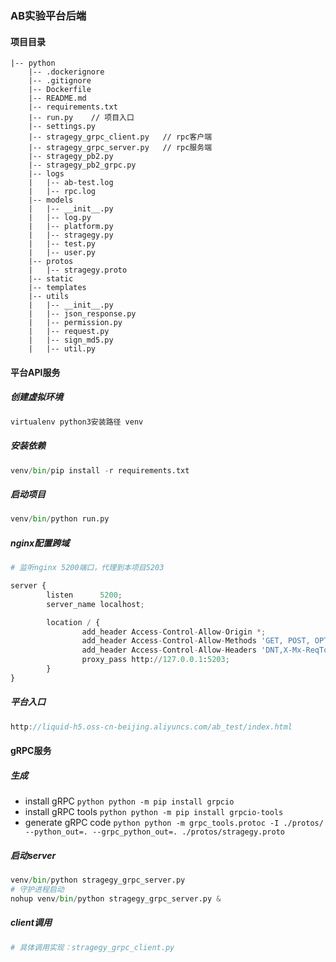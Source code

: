 ### AB实验平台后端

#### 项目目录
```
|-- python
    |-- .dockerignore
    |-- .gitignore
    |-- Dockerfile
    |-- README.md
    |-- requirements.txt
    |-- run.py    // 项目入口
    |-- settings.py
    |-- stragegy_grpc_client.py   // rpc客户端
    |-- stragegy_grpc_server.py   // rpc服务端
    |-- stragegy_pb2.py
    |-- stragegy_pb2_grpc.py
    |-- logs
    |   |-- ab-test.log
    |   |-- rpc.log
    |-- models
    |   |-- __init__.py
    |   |-- log.py
    |   |-- platform.py
    |   |-- stragegy.py
    |   |-- test.py
    |   |-- user.py
    |-- protos
    |   |-- stragegy.proto
    |-- static
    |-- templates
    |-- utils
    |   |-- __init__.py
    |   |-- json_response.py
    |   |-- permission.py
    |   |-- request.py
    |   |-- sign_md5.py
    |   |-- util.py
```

#### 平台API服务
##### 创建虚拟环境
```python
virtualenv python3安装路径 venv
```
##### 安装依赖
```python
venv/bin/pip install -r requirements.txt
```
##### 启动项目
```python
venv/bin/python run.py
```
##### nginx配置跨域
```python
# 监听nginx 5200端口，代理到本项目5203

server {
        listen      5200;
        server_name localhost;

        location / {
                add_header Access-Control-Allow-Origin *;
                add_header Access-Control-Allow-Methods 'GET, POST, OPTIONS';
                add_header Access-Control-Allow-Headers 'DNT,X-Mx-ReqToken,Keep-Alive,User-Agent,X-Requested-With,If-Modified-Since,Cache-Control,Content-Type,Authorization';
                proxy_pass http://127.0.0.1:5203;
        }
}

```
##### 平台入口
```javascript
http://liquid-h5.oss-cn-beijing.aliyuncs.com/ab_test/index.html
```



#### gRPC服务
##### 生成
- install gRPC
      ```python
      python -m pip install grpcio
      ```
- install gRPC tools
      ```python
      python -m pip install grpcio-tools
      ```
- generate gRPC code
      ```python
      python -m grpc_tools.protoc -I ./protos/ --python_out=. --grpc_python_out=. ./protos/stragegy.proto
      ```
##### 启动server
```python
venv/bin/python stragegy_grpc_server.py
# 守护进程启动
nohup venv/bin/python stragegy_grpc_server.py &
```

##### client调用
```python
# 具体调用实现：stragegy_grpc_client.py
```


